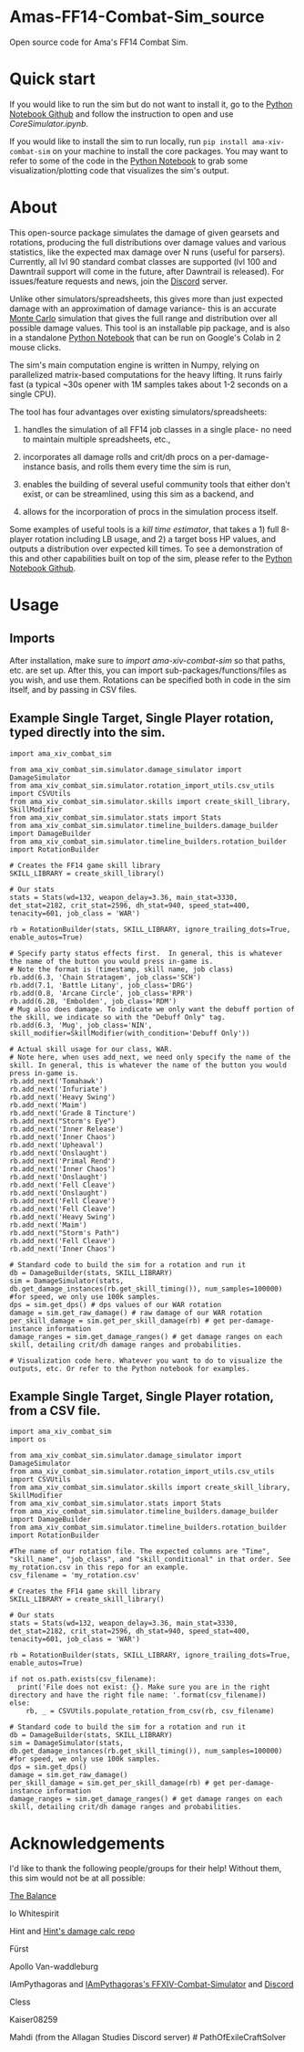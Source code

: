 # Amas-FF14-Combat-Sim_source
Open source code for Ama's FF14 Combat Sim.

# Quick start
If you would like to run the sim but do not want to install it, go to the [Python Notebook Github](https://github.com/Amarantine-xiv/Amas-FF14-Combat-Sim) and follow the instruction to open and use *CoreSimulator.ipynb*.

If you would like to install the sim to run locally, run ```pip install ama-xiv-combat-sim``` on your machine to install the core packages. You may want to refer to some of the code in the [Python Notebook](https://github.com/Amarantine-xiv/Amas-FF14-Combat-Sim/blob/main/CoreSimulator.ipynb) to grab some visualization/plotting code that visualizes the sim's output.

# About
This open-source package simulates the damage of given gearsets and rotations, producing the full distributions over damage values and various statistics, like the expected max damage over N runs (useful for parsers). Currently, all lvl 90 standard combat classes are supported (lvl 100 and Dawntrail support will come in the future, after Dawntrail is released). For issues/feature requests and news, join the [Discord](https://discord.gg/CV6sHj8h9D) server.

Unlike other simulators/spreadsheets, this gives more than just expected damage with an approximation of damage variance- this is an accurate [Monte Carlo](https://en.wikipedia.org/wiki/Monte_Carlo_method) simulation that gives the full range and distribution over all possible damage values. This tool is an installable pip package, and is also in a standalone [Python Notebook](https://github.com/Amarantine-xiv/Amas-FF14-Combat-Sim/blob/main/CoreSimulator.ipynb) that can be run on Google's Colab in 2 mouse clicks.

The sim's main computation engine is written in Numpy, relying on parallelized matrix-based computations for the heavy lifting. It runs fairly fast (a typical ~30s opener with 1M samples takes about 1-2 seconds on a single CPU).

The tool has four advantages over existing simulators/spreadsheets:

1) handles the simulation of all FF14 job classes in a single place- no need to maintain multiple spreadsheets, etc.,

2) incorporates all damage rolls and crit/dh procs on a per-damage-instance basis, and rolls them every time the sim is run,

3) enables the building of several useful community tools that either don't exist, or can be streamlined, using this sim as a backend, and

4) allows for the incorporation of procs in the simulation process itself.

Some examples of useful tools is a *kill time estimator*, that takes a 1) full 8-player rotation including LB usage, and 2) a target boss HP values, and outputs a distribution over expected kill times. To see a demonstration of this and other capabilities built on top of the sim, please refer to the [Python Notebook Github](https://github.com/Amarantine-xiv/Amas-FF14-Combat-Sim).

# Usage

## Imports
After installation, make sure to *import ama-xiv-combat-sim* so that paths, etc. are set up. After this, you can import sub-packages/functions/files as you wish, and use them. Rotations can be specified both in code in the sim itself, and by passing in CSV files.

## Example Single Target, Single Player rotation, typed directly into the sim.
```
import ama_xiv_combat_sim

from ama_xiv_combat_sim.simulator.damage_simulator import DamageSimulator
from ama_xiv_combat_sim.simulator.rotation_import_utils.csv_utils import CSVUtils
from ama_xiv_combat_sim.simulator.skills import create_skill_library, SkillModifier
from ama_xiv_combat_sim.simulator.stats import Stats
from ama_xiv_combat_sim.simulator.timeline_builders.damage_builder import DamageBuilder
from ama_xiv_combat_sim.simulator.timeline_builders.rotation_builder import RotationBuilder

# Creates the FF14 game skill library
SKILL_LIBRARY = create_skill_library()

# Our stats
stats = Stats(wd=132, weapon_delay=3.36, main_stat=3330, det_stat=2182, crit_stat=2596, dh_stat=940, speed_stat=400, tenacity=601, job_class = 'WAR')

rb = RotationBuilder(stats, SKILL_LIBRARY, ignore_trailing_dots=True, enable_autos=True)

# Specify party status effects first.  In general, this is whatever the name of the button you would press in-game is.
# Note the format is (timestamp, skill name, job class)
rb.add(6.3, 'Chain Stratagem', job_class='SCH')
rb.add(7.1, 'Battle Litany', job_class='DRG')
rb.add(0.8, 'Arcane Circle', job_class='RPR')
rb.add(6.28, 'Embolden', job_class='RDM')
# Mug also does damage. To indicate we only want the debuff portion of the skill, we indicate so with the "Debuff Only" tag.
rb.add(6.3, 'Mug', job_class='NIN', skill_modifier=SkillModifier(with_condition='Debuff Only')) 

# Actual skill usage for our class, WAR.
# Note here, when uses add_next, we need only specify the name of the skill. In general, this is whatever the name of the button you would press in-game is.
rb.add_next('Tomahawk')
rb.add_next('Infuriate')
rb.add_next('Heavy Swing')
rb.add_next('Maim')
rb.add_next('Grade 8 Tincture')
rb.add_next("Storm's Eye")
rb.add_next('Inner Release')
rb.add_next('Inner Chaos')
rb.add_next('Upheaval')
rb.add_next('Onslaught')
rb.add_next('Primal Rend')
rb.add_next('Inner Chaos')
rb.add_next('Onslaught')
rb.add_next('Fell Cleave')
rb.add_next('Onslaught')
rb.add_next('Fell Cleave')
rb.add_next('Fell Cleave')
rb.add_next('Heavy Swing')
rb.add_next('Maim')
rb.add_next("Storm's Path")
rb.add_next('Fell Cleave')
rb.add_next('Inner Chaos')

# Standard code to build the sim for a rotation and run it
db = DamageBuilder(stats, SKILL_LIBRARY)
sim = DamageSimulator(stats, db.get_damage_instances(rb.get_skill_timing()), num_samples=100000) #for speed, we only use 100k samples.
dps = sim.get_dps() # dps values of our WAR rotation
damage = sim.get_raw_damage() # raw damage of our WAR rotation
per_skill_damage = sim.get_per_skill_damage(rb) # get per-damage-instance information
damage_ranges = sim.get_damage_ranges() # get damage ranges on each skill, detailing crit/dh damage ranges and probabilities.

# Visualization code here. Whatever you want to do to visualize the outputs, etc. Or refer to the Python notebook for examples.
```

## Example Single Target, Single Player rotation, from a CSV file.
```
import ama_xiv_combat_sim
import os

from ama_xiv_combat_sim.simulator.damage_simulator import DamageSimulator
from ama_xiv_combat_sim.simulator.rotation_import_utils.csv_utils import CSVUtils
from ama_xiv_combat_sim.simulator.skills import create_skill_library, SkillModifier
from ama_xiv_combat_sim.simulator.stats import Stats
from ama_xiv_combat_sim.simulator.timeline_builders.damage_builder import DamageBuilder
from ama_xiv_combat_sim.simulator.timeline_builders.rotation_builder import RotationBuilder

#The name of our rotation file. The expected columns are "Time", "skill_name", "job_class", and "skill_conditional" in that order. See my_rotation.csv in this repo for an example.
csv_filename = 'my_rotation.csv'

# Creates the FF14 game skill library
SKILL_LIBRARY = create_skill_library()

# Our stats
stats = Stats(wd=132, weapon_delay=3.36, main_stat=3330, det_stat=2182, crit_stat=2596, dh_stat=940, speed_stat=400, tenacity=601, job_class = 'WAR')

rb = RotationBuilder(stats, SKILL_LIBRARY, ignore_trailing_dots=True, enable_autos=True)

if not os.path.exists(csv_filename):
  print('File does not exist: {}. Make sure you are in the right directory and have the right file name: '.format(csv_filename))
else:
    rb, _ = CSVUtils.populate_rotation_from_csv(rb, csv_filename)

# Standard code to build the sim for a rotation and run it
db = DamageBuilder(stats, SKILL_LIBRARY)
sim = DamageSimulator(stats, db.get_damage_instances(rb.get_skill_timing()), num_samples=100000) #for speed, we only use 100k samples.
dps = sim.get_dps()
damage = sim.get_raw_damage()
per_skill_damage = sim.get_per_skill_damage(rb) # get per-damage-instance information
damage_ranges = sim.get_damage_ranges() # get damage ranges on each skill, detailing crit/dh damage ranges and probabilities.

```


# Acknowledgements
I'd like to thank the following people/groups for their help! Without them, this sim would not be at all possible:

[The Balance](https://www.thebalanceffxiv.com/)

Io Whitespirit

Hint and [Hint's damage calc repo](https://github.com/hintxiv/reassemble)

Fürst

Apollo Van-waddleburg

IAmPythagoras and [IAmPythagoras's FFXIV-Combat-Simulator](https://github.com/IAmPythagoras/FFXIV-Combat-Simulator) and [Discord](https://discord.com/invite/mZXKUNy2sw)

Cless

Kaiser08259

Mahdi (from the Allagan Studies Discord server)
#   P a t h O f E x i l e C r a f t S o l v e r  
 